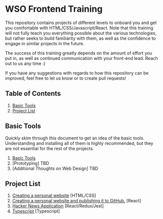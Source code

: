 # WSO Frontend Training

This repository contains projects of different levels to onboard you and get you comfortable with HTML/CSS/Javascript/React. Note that this training will not fully teach you everything possible about the various technologies, but rather seeks to build familiarity with them, as well as the confidence to engage in similar projects in the future.

The success of this training greatly depends on the amount of effort you put in, as well as continued communication with your front-end lead. Reach out to us any time :)

If you have any suggestions with regards to how this repository can be improved, feel free to let us know or to create pull requests!

## Table of Contents

1. [Basic Tools](#basic-tools)
1. [Project List](#project-list)

## Basic Tools

Quickly skim through this document to get an idea of the basic tools. Understanding and installing all of them is highly recommended, but they are not essential for the rest of the projects.

1. [Basic Tools](Basic%20Tools/Basics.md)
1. [Prototyping] TBD
1. [Additional Thoughts on Web Design] TBD

## Project List

1. [Creating a personal website](https://github.com/WilliamsStudentsOnline/wso-frontend-training/tree/master/Personal%20Website%20HTML) [HTML/CSS]
1. [Creating a personal website and publishing it to GitHub.](https://github.com/WilliamsStudentsOnline/wso-frontend-training/tree/master/Personal%20Website%20React) [React]
1. [Hacker News Application](https://github.com/WilliamsStudentsOnline/wso-frontend-training/tree/master/Hacker%20News%20Application) [React/Redux/Jest]
1. [Typescript](https://github.com/WilliamsStudentsOnline/wso-frontend-training/tree/master/Typescript) [Typescript]
